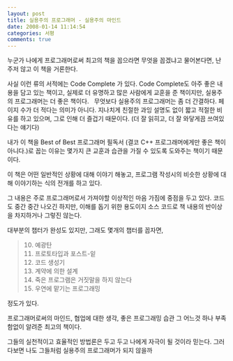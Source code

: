 ```yaml
---
layout: post
title: 실용주의 프로그래머 - 실용주의 마인드
date: 2008-01-14 11:14:54
categories: 서평
comments: true
---
```


누군가 나에게 프로그래머로써 최고의 책을 꼽으라면 무엇을 꼽겠냐고 물어본다면, 난 주저 않고 이 책을 거론한다. 

사실 이런 류의 서적에는 Code Complete 가 있다.
Code Complete도 아주 좋은 내용을 담고 있는 책이고, 실제로 더 유명하고 많은 사람에게 교훈을 준 책이지만, 실용주의 프로그래머는 더 좋은 책이다.
 
무엇보다 실용주의 프로그래머는 좀 더 간결하다. 페이지 수가 더 적다는 의미가 아니다. 지나치게 친절한 과잉 설명도 없이 짧고 적절한 비유를 하고 있으며, 그로 인해 더 즐겁기 때문이다. (더 잘 읽히고, 더 잘 와닿게끔 쓰여있다는 얘기다)

내가 이 책을 Best of Best 프로그래머 필독서 (결코 C++ 프로그래머에게만 좋은 책이 아니다.)로 꼽는 이유는 몇가지 큰 교훈과 습관을 가질 수 있도록 도와주는 책이기 때문이다.

이 책은 어떤 일반적인 상황에 대해 이야기 해놓고, 프로그램 작성시의 비슷한 상황에 대해 이야기하는 식의 전개를 하고 있다.

그 내용은 주로 프로그래머로서 가져야할 이상적인 마음 가짐에 중점을 두고 있다. 코드도 중간 중간 나오긴 하지만, 이해를 돕기 위한 용도이지 소스 코드로 책 내용의 반이상을 차지하거나 그렇진 않는다.

대부분의 챕터가 완성도 있지만, 그래도 몇개의 챕터를 꼽자면,


>10. 예광탄 
>11. 프로토타입과 포스트-잍 
>20. 코드 생성기 
>21. 계약에 의한 설계 
>22. 죽은 프로그램은 거짓말을 하지 않는다 
>31. 우연에 맡기는 프로그래밍 

정도가 있다.

프로그래머로써의 마인드, 협업에 대한 생각, 좋은 프로그래밍 습관 그 어느것 하나 부족함없이 알려준 최고의 책이다.

그들의 실천적이고 효율적인 방법론은 두고 두고 나에게 자극이 될 것이라 믿는다. 그러다보면 나도 그들처럼 실용주의 프로그래머가 되지 않을까